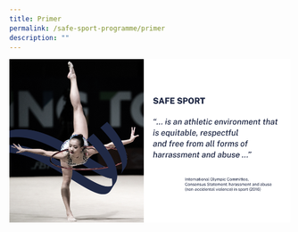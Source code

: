 ```yaml
---
title: Primer
permalink: /safe-sport-programme/primer
description: ""
---
```

![Alt text for image on Isomer site](/images/gymansticssafesportdefiniti.png)
